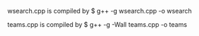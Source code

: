 wsearch.cpp is compiled by
 $ g++ -g  wsearch.cpp -o wsearch

teams.cpp is compiled by
 $ g++ -g -Wall teams.cpp -o teams
